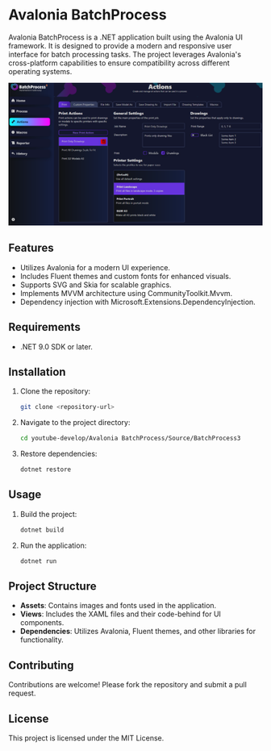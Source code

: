 # Avalonia BatchProcess
Avalonia BatchProcess is a .NET application built using the Avalonia UI framework. It is designed to provide a modern and responsive user interface for batch processing tasks. The project leverages Avalonia's cross-platform capabilities to ensure compatibility across different operating systems.

![Screenshot](https://github.com/alaedine-douak/avalonia-batch-process/blob/main/screenshots/action.png)


## Features
- Utilizes Avalonia for a modern UI experience.
- Includes Fluent themes and custom fonts for enhanced visuals.
- Supports SVG and Skia for scalable graphics.
- Implements MVVM architecture using CommunityToolkit.Mvvm.
- Dependency injection with Microsoft.Extensions.DependencyInjection.

## Requirements
- .NET 9.0 SDK or later.

## Installation
1. Clone the repository:
   ```bash
   git clone <repository-url>
   ```
2. Navigate to the project directory:
   ```bash
   cd youtube-develop/Avalonia BatchProcess/Source/BatchProcess3
   ```
3. Restore dependencies:
   ```bash
   dotnet restore
   ```

## Usage
1. Build the project:
   ```bash
   dotnet build
   ```
2. Run the application:
   ```bash
   dotnet run
   ```

## Project Structure
- **Assets**: Contains images and fonts used in the application.
- **Views**: Includes the XAML files and their code-behind for UI components.
- **Dependencies**: Utilizes Avalonia, Fluent themes, and other libraries for functionality.

## Contributing
Contributions are welcome! Please fork the repository and submit a pull request.

## License
This project is licensed under the MIT License.
